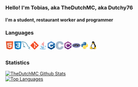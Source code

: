 ### Hello! I'm Tobias, aka TheDutchMC, aka Dutchy76
#### I'm a student, restaurant worker and programmer

### Languages
<img align="left" alt="HTML5" width="26px" src="https://raw.githubusercontent.com/devicons/devicon/master/icons/html5/html5-original.svg" />
<img align="left" alt="CSS3" width="26px" src="https://raw.githubusercontent.com/devicons/devicon/master/icons/css3/css3-original.svg" />
<img align="left" alt="MySQL" width="26px" src="https://raw.githubusercontent.com/devicons/devicon/master/icons/mysql/mysql-original.svg" />
<img align="left" alt="Git" width="26px" src="https://raw.githubusercontent.com/devicons/devicon/master/icons/git/git-original.svg" />
<img align="left" alt="Java" width="26px" src="https://raw.githubusercontent.com/devicons/devicon/master/icons/java/java-original.svg" />
<img align="left" alt="C++" width="26px" src="https://raw.githubusercontent.com/devicons/devicon/master/icons/cplusplus/cplusplus-original.svg" />
<img align="left" alt="C" width="26px" src="https://raw.githubusercontent.com/devicons/devicon/master/icons/c/c-original.svg" />
<img align="left" alt="C" width="26px" src="https://raw.githubusercontent.com/devicons/devicon/master/icons/csharp/csharp-original.svg" />
<img align="left" alt="PHP" width="26px" src="https://raw.githubusercontent.com/devicons/devicon/master/icons/php/php-original.svg" />
<img align="left" alt="Python" width="26px" src="https://raw.githubusercontent.com/devicons/devicon/master/icons/python/python-original.svg" />
<img align="left" alt="Linux" width="26px" src="https://raw.githubusercontent.com/devicons/devicon/master/icons/linux/linux-original.svg" />


<br>
<br>

### Statistics
[![TheDutchMC Github Stats](https://github-readme-stats.vercel.app/api?username=TheDutchMC&count_private=true&show_icons=true)](https://github.com/TheDutchMC/)  
[![Top Languages](https://github-readme-stats.vercel.app/api/top-langs/?username=TheDutchMC&layout=compact)](https://github.com/TheDutchMC)

